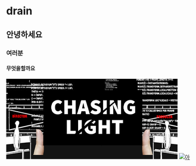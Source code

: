 # drain  
## 안녕하세요  
### 여러분  
#### 무엇을할까요
![무엇](https://github.com/mokinvillain/drain/blob/master/183389cbb9276c174a1a472b7bc8737a021741dc0d4a89beb8c0eda1ca900c8dd71fcf53f0112893c24068261accfa9a993695a546a1b5c5eb1827dc2cdc00fbb9b43c086d40e4e28c7c5af02ce6c68cbef7dc60b1e1c48a5ad0820150937b49.jpg?raw=true)
[![아](https://encrypted-tbn0.gstatic.com/images?q=tbn%3AANd9GcSvK0gwLYglL6i_ZZ77ZZkdvuEYrZpWRtPn0w&usqp=CAU)](https://www.youtube.com/watch?v=arA0n1jeNb0)
